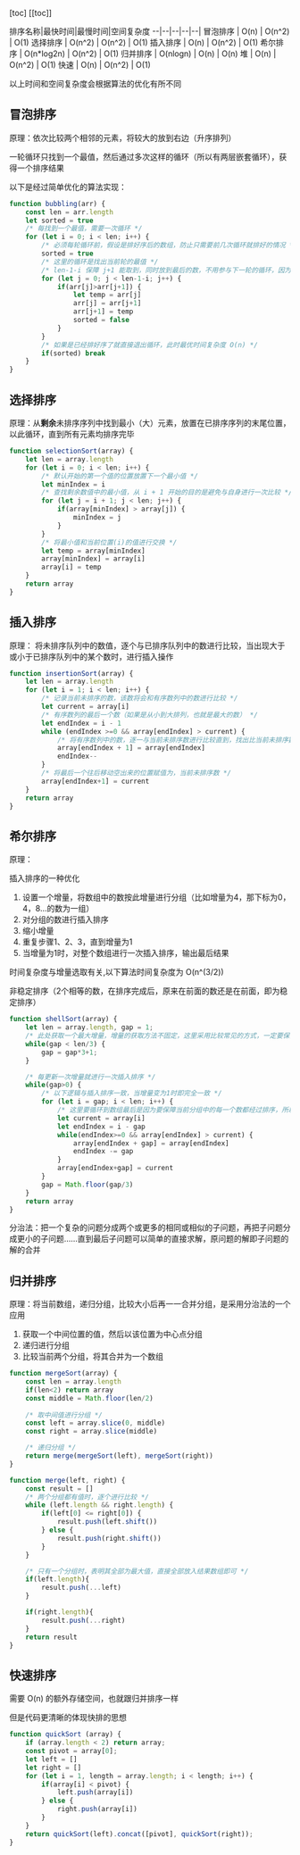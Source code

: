 [toc]
[[toc]]

排序名称|最快时间|最慢时间|空间复杂度
--|--|--|--|--|
冒泡排序 | O(n) | O(n^2) | O(1) 
选择排序 |  O(n^2) | O(n^2) | O(1) 
插入排序 | O(n) | O(n^2) | O(1) 
希尔排序 | O(n*log2n) | O(n^2) | O(1) 
归并排序 | O(nlogn) | O(n) | O(n) 
堆 | O(n) | O(n^2) | O(1) 
快速 | O(n) | O(n^2) | O(1) 

以上时间和空间复杂度会根据算法的优化有所不同

## 冒泡排序

原理：依次比较两个相邻的元素，将较大的放到右边（升序排列）

一轮循环只找到一个最值，然后通过多次这样的循环（所以有两层嵌套循环），获得一个排序结果

以下是经过简单优化的算法实现：

```js
function bubbling(arr) {
    const len = arr.length
    let sorted = true
    /* 每找到一个最值，需要一次循环 */
    for (let i = 0; i < len; i++) {
        /* 必须每轮循环前，假设是排好序后的数组，防止只需要前几次循环就排好的情况 */ 
        sorted = true
        /* 这里的循环是找出当前轮的最值 */
        /* len-1-i 保障 j+1 能取到，同时放到最后的数，不用参与下一轮的循环，因为它已经是上一轮找出的最值 */
        for (let j = 0; j < len-1-i; j++) {
            if(arr[j]>arr[j+1]) {
                let temp = arr[j]
                arr[j] = arr[j+1]
                arr[j+1] = temp
                sorted = false
            }
        }
        /* 如果是已经排好序了就直接退出循环，此时最优时间复杂度 O(n) */
        if(sorted) break
    } 
}
```

## 选择排序

原理：从**剩余**未排序序列中找到最小（大）元素，放置在已排序序列的末尾位置，以此循环，直到所有元素均排序完毕

```js
function selectionSort(array) {
    let len = array.length
    for (let i = 0; i < len; i++) {
        /* 默认开始的第一个值的位置放置下一个最小值 */
        let minIndex = i
        /* 查找剩余数值中的最小值，从 i + 1 开始的目的是避免与自身进行一次比较 */
        for (let j = i + 1; j < len; j++) {
            if(array[minIndex] > array[j]) {
                minIndex = j
            }
        }
        /* 将最小值和当前位置(i)的值进行交换 */
        let temp = array[minIndex]
        array[minIndex] = array[i]
        array[i] = temp
    }
    return array
}
```


## 插入排序

原理： 将未排序队列中的数值，逐个与已排序队列中的数进行比较，当出现大于或小于已排序队列中的某个数时，进行插入操作

```js
function insertionSort(array) {
    let len = array.length
    for (let i = 1; i < len; i++) {
        /* 记录当前未排序的数，该数将会和有序数列中的数进行比较 */
        let current = array[i]
        /* 有序数列的最后一个数（如果是从小到大排列，也就是最大的数） */
        let endIndex = i - 1 
        while (endIndex >=0 && array[endIndex] > current) {
            /* 将有序数列中的数，逐一与当前未排序数进行比较直到，找出比当前未排序数小的数即停止 */
            array[endIndex + 1] = array[endIndex]
            endIndex--
        }
        /* 将最后一个往后移动空出来的位置赋值为，当前未排序数 */
        array[endIndex+1] = current
    }
    return array
}
```

## 希尔排序

原理：

插入排序的一种优化

1. 设置一个增量，将数组中的数按此增量进行分组（比如增量为4，那下标为0，4，8...的数为一组）
2. 对分组的数进行插入排序
3. 缩小增量
4. 重复步骤1、2、3，直到增量为1
5. 当增量为1时，对整个数组进行一次插入排序，输出最后结果

时间复杂度与增量选取有关,以下算法时间复杂度为 O(n^(3/2))

非稳定排序（2个相等的数，在排序完成后，原来在前面的数还是在前面，即为稳定排序）

```js
function shellSort(array) {
    let len = array.length, gap = 1;
    /* 此处获取一个最大增量，增量的获取方法不固定，这里采用比较常见的方式，一定要保证最后能取到1 */
    while(gap < len/3) {
        gap = gap*3+1;
    }

    /* 每更新一次增量就进行一次插入排序 */
    while(gap>0) {
        /* 以下逻辑与插入排序一致，当增量变为1时即完全一致 */
        for (let i = gap; i < len; i++) {
            /* 这里要循环到数组最后是因为要保障当前分组中的每一个数都经过排序，所以当前分组靠前的数据会被与后面的数据进行多次排序 */
            let current = array[i]
            let endIndex = i - gap
            while(endIndex>=0 && array[endIndex] > current) {
                array[endIndex + gap] = array[endIndex]
                endIndex -= gap
            }
            array[endIndex+gap] = current
        }
        gap = Math.floor(gap/3)
    }
    return array
}
```

分治法：把一个复杂的问题分成两个或更多的相同或相似的子问题，再把子问题分成更小的子问题……直到最后子问题可以简单的直接求解，原问题的解即子问题的解的合并

## 归并排序

原理：将当前数组，递归分组，比较大小后再一一合并分组，是采用分治法的一个应用

1. 获取一个中间位置的值，然后以该位置为中心点分组
2. 递归进行分组
3. 比较当前两个分组，将其合并为一个数组

```js
function mergeSort(array) {
    const len = array.length
    if(len<2) return array
    const middle = Math.floor(len/2)
    
    /* 取中间值进行分组 */
    const left = array.slice(0, middle)
    const right = array.slice(middle)

    /* 递归分组 */
    return merge(mergeSort(left), mergeSort(right))
}

function merge(left, right) {
    const result = []
    /* 两个分组都有值时，逐个进行比较 */
    while (left.length && right.length) {
        if(left[0] <= right[0]) {
            result.push(left.shift())
        } else {
            result.push(right.shift())
        }
    }

    /* 只有一个分组时，表明其全部为最大值，直接全部放入结果数组即可 */
    if(left.length){
        result.push(...left)
    }

    if(right.length){
        result.push(...right)
    }
    return result
}
```

## 快速排序

需要 O(n) 的额外存储空间，也就跟归并排序一样

但是代码更清晰的体现快排的思想
```js
function quickSort (array) {
    if (array.length < 2) return array;
    const pivot = array[0];
    let left = []
    let right = []
    for (let i = 1, length = array.length; i < length; i++) {
        if(array[i] < pivot) {
            left.push(array[i])
        } else {
            right.push(array[i])
        }
    }
    return quickSort(left).concat([pivot], quickSort(right));
}
```
